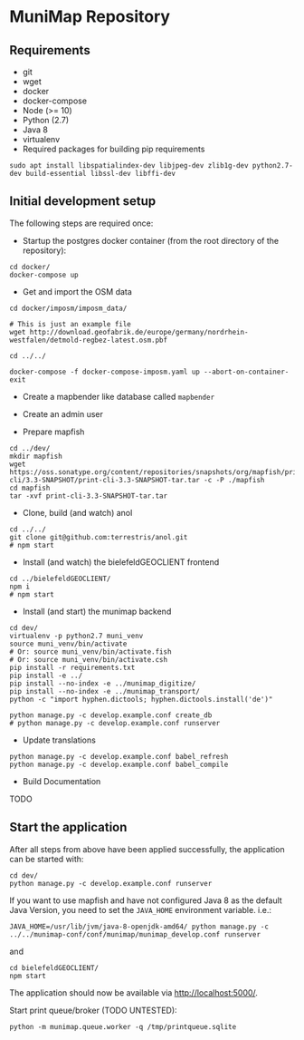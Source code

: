 # MuniMap Repository

## Requirements

* git
* wget
* docker
* docker-compose
* Node (>= 10)
* Python (2.7)
* Java 8
* virtualenv
* Required packages for building pip requirements
```
sudo apt install libspatialindex-dev libjpeg-dev zlib1g-dev python2.7-dev build-essential libssl-dev libffi-dev
```

## Initial development setup

The following steps are required once:

* Startup the postgres docker container (from the root directory of the repository):

```
cd docker/
docker-compose up
```

* Get and import the OSM data

```
cd docker/imposm/imposm_data/

# This is just an example file
wget http://download.geofabrik.de/europe/germany/nordrhein-westfalen/detmold-regbez-latest.osm.pbf

cd ../../

docker-compose -f docker-compose-imposm.yaml up --abort-on-container-exit
```

* Create a mapbender like database called `mapbender`

* Create an admin user

* Prepare mapfish

```
cd ../dev/
mkdir mapfish
wget https://oss.sonatype.org/content/repositories/snapshots/org/mapfish/print/print-cli/3.3-SNAPSHOT/print-cli-3.3-SNAPSHOT-tar.tar -c -P ./mapfish
cd mapfish
tar -xvf print-cli-3.3-SNAPSHOT-tar.tar
``` 

* Clone, build (and watch) anol

```
cd ../../
git clone git@github.com:terrestris/anol.git
# npm start
```

* Install (and watch) the bielefeldGEOCLIENT frontend

```
cd ../bielefeldGEOCLIENT/
npm i
# npm start
```

* Install (and start) the munimap backend

```
cd dev/
virtualenv -p python2.7 muni_venv
source muni_venv/bin/activate
# Or: source muni_venv/bin/activate.fish
# Or: source muni_venv/bin/activate.csh
pip install -r requirements.txt
pip install -e ../
pip install --no-index -e ../munimap_digitize/
pip install --no-index -e ../munimap_transport/
python -c "import hyphen.dictools; hyphen.dictools.install('de')"

python manage.py -c develop.example.conf create_db
# python manage.py -c develop.example.conf runserver
```

* Update translations

```
python manage.py -c develop.example.conf babel_refresh
python manage.py -c develop.example.conf babel_compile
```

* Build Documentation

TODO

## Start the application

After all steps from above have been applied successfully, the application can be started with:

```
cd dev/
python manage.py -c develop.example.conf runserver
```

If you want to use mapfish and have not configured Java 8 as the default Java Version, you need to set the `JAVA_HOME` environment variable. i.e.:
```
JAVA_HOME=/usr/lib/jvm/java-8-openjdk-amd64/ python manage.py -c ../../munimap-conf/conf/munimap/munimap_develop.conf runserver
```

and

```
cd bielefeldGEOCLIENT/
npm start
```

The application should now be available via [http://localhost:5000/](http://localhost:5000/).

Start print queue/broker (TODO UNTESTED):

```
python -m munimap.queue.worker -q /tmp/printqueue.sqlite
```

